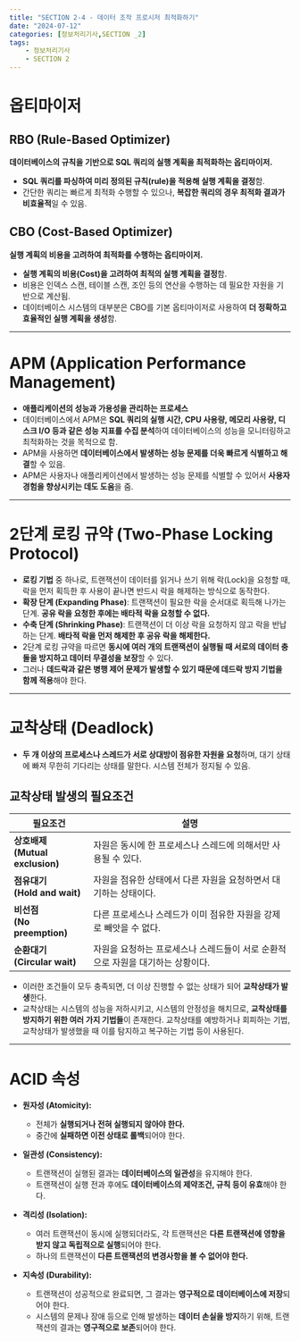 ```yaml
---
title: "SECTION 2-4 - 데이터 조작 프로시저 최적화하기"
date: "2024-07-12"
categories: [정보처리기사,SECTION _2]
tags:
    - 정보처리기사 
    - SECTION 2
---
```


# 옵티마이저

## RBO (Rule-Based Optimizer)

**데이터베이스의 규칙을 기반으로 SQL 쿼리의 실행 계획을 최적화하는 옵티마이저.**

- **SQL 쿼리를 파싱하여 미리 정의된 규칙(rule)을 적용해 실행 계획을 결정**함.
- 간단한 쿼리는 빠르게 최적화 수행할 수 있으나, **복잡한 쿼리의 경우 최적화 결과가 비효율적**일 수 있음.

## CBO (Cost-Based Optimizer)

**실행 계획의 비용을 고려하여 최적화를 수행하는 옵티마이저.**

- **실행 계획의 비용(Cost)을 고려하여 최적의 실행 계획을 결정**함.
- 비용은 인덱스 스캔, 테이블 스캔, 조인 등의 연산을 수행하는 데 필요한 자원을 기반으로 계산됨.
- 데이터베이스 시스템의 대부분은 CBO를 기본 옵티마이저로 사용하여 **더 정확하고 효율적인 실행 계획을 생성**함.

----------------------------------

# APM (Application Performance Management)

- **애플리케이션의 성능과 가용성을 관리하는 프로세스**
- 데이터베이스에서 APM은 **SQL 쿼리의 실행 시간, CPU 사용량, 메모리 사용량, 디스크 I/O 등과 같은 성능 지표를 수집 분석**하여 데이터베이스의 성능을 모니터링하고 최적화하는 것을 목적으로 함.
- APM을 사용하면 **데이터베이스에서 발생하는 성능 문제를 더욱 빠르게 식별하고 해결**할 수 있음.
- APM은 사용자나 애플리케이션에서 발생하는 성능 문제를 식별할 수 있어서 **사용자 경험을 향상시키는 데도 도움**을 줌.

---------------------------

# 2단계 로킹 규약 (Two-Phase Locking Protocol)

- **로킹 기법** 중 하나로, 트랜잭션이 데이터를 읽거나 쓰기 위해 락(Lock)을 요청할 때, 락을 먼저 획득한 후 사용이 끝나면 반드시 락을 해제하는 방식으로 동작한다.
- **확장 단계 (Expanding Phase)**: 트랜잭션이 필요한 락을 순서대로 획득해 나가는 단계. **공유 락을 요청한 후에는 배타적 락을 요청할 수 없다.**
- **수축 단계 (Shrinking Phase)**: 트랜잭션이 더 이상 락을 요청하지 않고 락을 반납하는 단계. **배타적 락을 먼저 해제한 후 공유 락을 해제한다.**
- 2단계 로킹 규약을 따르면 **동시에 여러 개의 트랜잭션이 실행될 때 서로의 데이터 충돌을 방지하고 데이터 무결성을 보장**할 수 있다.
- 그러나 **데드락과 같은 병행 제어 문제가 발생할 수 있기 때문에 데드락 방지 기법을 함께 적용**해야 한다.

-----------------------------
# 교착상태 (Deadlock)

- **두 개 이상의 프로세스나 스레드가 서로 상대방이 점유한 자원을 요청**하며, 대기 상태에 빠져 무한히 기다리는 상태를 말한다. 시스템 전체가 정지될 수 있음.

## 교착상태 발생의 필요조건

| 필요조건| 설명 | 
|---|-------|
| **상호배제 <Br> (Mutual exclusion)** | 자원은 동시에 한 프로세스나 스레드에 의해서만 사용될 수 있다. |
| **점유대기 <Br> (Hold and wait)**   | 자원을 점유한 상태에서 다른 자원을 요청하면서 대기하는 상태이다. | 
| **비선점 <Br> (No preemption)**    | 다른 프로세스나 스레드가 이미 점유한 자원을 강제로 빼앗을 수 없다. |
| **순환대기 <br> (Circular wait)**  | 자원을 요청하는 프로세스나 스레드들이 서로 순환적으로 자원을 대기하는 상황이다. |

- 이러한 조건들이 모두 충족되면, 더 이상 진행할 수 없는 상태가 되어 **교착상태가 발생**한다. 
- 교착상태는 시스템의 성능을 저하시키고, 시스템의 안정성을 해치므로, **교착상태를 방지하기 위한 여러 가지 기법들**이 존재한다. 교착상태를 예방하거나 회피하는 기법, 교착상태가 발생했을 때 이를 탐지하고 복구하는 기법 등이 사용된다.

----------------------

# ACID 속성

- **원자성 (Atomicity):**
  - 전체가 **실행되거나 전혀 실행되지 않아야 한다.**
  - 중간에 **실패하면 이전 상태로 롤백**되어야 한다.

- **일관성 (Consistency):**
  - 트랜잭션이 실행된 결과는 **데이터베이스의 일관성**을 유지해야 한다.
  - 트랜잭션이 실행 전과 후에도 **데이터베이스의 제약조건, 규칙 등이 유효**해야 한다.

- **격리성 (Isolation):**
  - 여러 트랜잭션이 동시에 실행되더라도, 각 트랜잭션은 **다른 트랜잭션에 영향을 받지 않고 독립적으로 실행**되어야 한다.
  - 하나의 트랜잭션이 **다른 트랜잭션의 변경사항을 볼 수 없어야 한다.**

- **지속성 (Durability):**
  - 트랜잭션이 성공적으로 완료되면, 그 결과는 **영구적으로 데이터베이스에 저장**되어야 한다.
  - 시스템의 문제나 장애 등으로 인해 발생하는 **데이터 손실을 방지**하기 위해, 트랜잭션의 결과는 **영구적으로 보존**되어야 한다.
